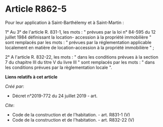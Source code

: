 # Article R862-5

Pour leur application à Saint-Barthélemy et à Saint-Martin : 

1° Au 3° de l'article R. 831-1, les mots : " prévues par la loi n° 84-595 du 12 juillet 1984 définissant la location-
accession à la propriété immobilière " sont remplacés par les mots : " prévues par la réglementation applicable localement en
matière de location-accession à la propriété immobilière " ; 

2° A l'article R. 832-22, les mots : " dans les conditions prévues à la section 7 du chapitre III du titre V du livre III "
sont remplacés par les mots : " dans les conditions prévues par la règlementation locale ".

**Liens relatifs à cet article**

_Créé par_:

  - Décret n°2019-772 du 24 juillet 2019 - art.

_Cite_:

  - Code de la construction et de l'habitation. - art. R831-1 (V)
  - Code de la construction et de l'habitation. - art. R832-22 (V)

